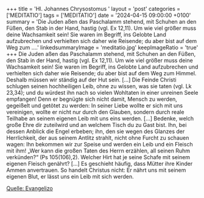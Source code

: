 +++
title = 'Hl. Johannes Chrysostomus  '
layout = 'post'
categories = ['MEDITATIO']
tags = ['MEDITATIO']
date = '2024-04-15 09:00:00 +0100'
summary = 'Die Juden aßen das Paschalamm stehend, mit Schuhen an den Füßen, den Stab in der Hand, hastig (vgl. Ex 12,11). Um wie viel größer muss deine Wachsamkeit sein! Sie waren im Begriff, ins Gelobte Land aufzubrechen und verhielten sich daher wie Reisende; du aber bist auf dem Weg zum ....'
linkedsummaryImage = 'meditatio.jpg'
keepImageRatio = 'true'
+++
	Die Juden aßen das Paschalamm stehend, mit Schuhen an den Füßen, den Stab in der Hand, hastig (vgl. Ex 12,11). Um wie viel größer muss deine Wachsamkeit sein! Sie waren im Begriff, ins Gelobte Land aufzubrechen und verhielten sich daher wie Reisende; du aber bist auf dem Weg zum Himmel.<!--more--> Deshalb müssen wir ständig auf der Hut sein. [...] Die Feinde Christi schlugen seinen hochheiligen Leib, ohne zu wissen, was sie taten (vgl. Lk 23,34); und du würdest ihn nach so vielen Wohltaten in einer unreinen Seele empfangen! Denn er begnügte sich nicht damit, Mensch zu werden, gegeißelt und getötet zu werden: In seiner Liebe wollte er sich mit uns vereinigen, wollte er nicht nur durch den Glauben, sondern durch reale Teilhabe an seinem eigenen Leib mit uns eins werden. [...]
Bedenke, welch große Ehre dir zuteilwird und an welchem Tisch du zu Gast bist. Ihn, bei dessen Anblick die Engel erbeben; ihn, den sie wegen des Glanzes der Herrlichkeit, der aus seinem Antlitz strahlt, nicht ohne Furcht zu schauen wagen: Ihn bekommen wir zur Speise und werden ein Leib und ein Fleisch mit ihm! „Wer kann die großen Taten des Herrn erzählen, all seinen Ruhm verkünden?“ (Ps 105(106),2). Welcher Hirt hat je seine Schafe mit seinem eigenen Fleisch genährt? [...] Es geschieht häufig, dass Mütter ihre Kinder Ammen anvertrauen. So handelt Christus nicht: Er nährt uns mit seinem eigenen Blut, er lässt uns ein Leib mit sich werden. 
 

[Quelle: Evangelizo](https://evangeliumtagfuertag.org/DE/gospel)
